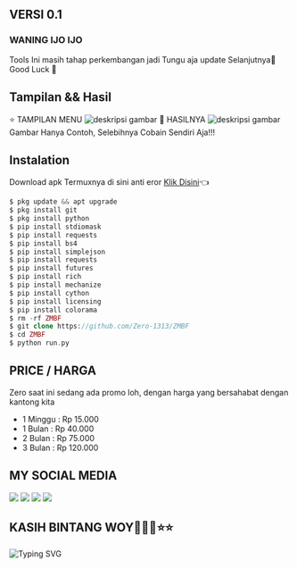 ## VERSI 0.1

### WANING IJO IJO
Tools Ini masih tahap perkembangan jadi Tungu aja update Selanjutnya🙏
Good Luck 👋
## Tampilan && Hasil
⭐ TAMPILAN MENU
![deskripsi gambar](https://i.ibb.co/YTnzGm7/Screenshot-2022-04-20-11-45-52-525-com-termux.png)
🌟 HASILNYA
![deskripsi gambar](https://i.ibb.co/xGVmTmj/Screenshot-2022-04-18-15-45-23-571-com-termux.png)
Gambar Hanya Contoh, Selebihnya Cobain Sendiri Aja!!!
## Instalation
Download apk Termuxnya di sini anti eror 
[Klik Disini](https://f-droid.org/repo/com.termux_117.apk)👈
```php
$ pkg update && apt upgrade 
$ pkg install git
$ pkg install python
$ pip install stdiomask
$ pip install requests
$ pip install bs4
$ pip install simplejson
$ pip install requests
$ pip install futures
$ pip install rich
$ pip install mechanize
$ pip install cython
$ pip install licensing
$ pip install colorama
$ rm -rf ZMBF
$ git clone https://github.com/Zero-1313/ZMBF
$ cd ZMBF
$ python run.py
```
## PRICE / HARGA
Zero saat ini sedang ada promo loh, dengan harga yang bersahabat dengan kantong kita
* 1 Minggu : Rp 15.000
* 1 Bulan : Rp 40.000
* 2 Bulan : Rp 75.000
* 3 Bulan : Rp 120.000

## MY SOCIAL MEDIA
[![](https://img.shields.io/badge/Github-black?logo=Github&logoColor=black&labelColor=white)](https://github.com/ZERO-1313) [![](https://img.shields.io/badge/Instagram-red?logo=Instagram&logoColor=red&labelColor=white)](https://www.instagram.com/)
[![](https://img.shields.io/badge/Facebook-blue?logo=Facebook&logoColor=blue&labelColor=white)](https://www.facebook.com/) [![](https://img.shields.io/badge/Whatsapp-CHAT-red?logo=Whatsapp&logoColor=Brightgreen&labelColor=white)](https://wa.me/6285814422209?text=Asalamualaikum+Bang+Zero)
## KASIH BINTANG WOY🌟🌟🌟⭐⭐
![Typing SVG](https://readme-typing-svg.herokuapp.com?lines=SEMOGA+SUKSES...🔥+)
